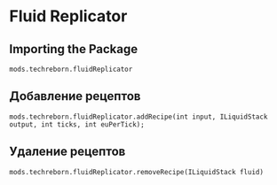 # Fluid Replicator

## Importing the Package
`mods.techreborn.fluidReplicator`

## Добавление рецептов
```zenscript
mods.techreborn.fluidReplicator.addRecipe(int input, ILiquidStack output, int ticks, int euPerTick);
```

## Удаление рецептов
```zenscript
mods.techreborn.fluidReplicator.removeRecipe(ILiquidStack fluid)
```